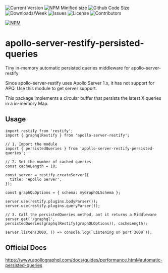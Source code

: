 ![Current Version](https://img.shields.io/npm/v/apollo-server-restify-persisted-queries.svg)
![NPM Minified size](https://img.shields.io/bundlephobia/min/apollo-server-restify-persisted-queries.svg)
![Github Code Size](https://img.shields.io/github/languages/code-size/wjsc/apollo-server-restify-persisted-queries.svg)
![Downloads/Week](https://img.shields.io/npm/dw/apollo-server-restify-persisted-queries.svg)
![Issues](https://img.shields.io/github/issues/wjsc/apollo-server-restify-persisted-queries.svg)
![License](https://img.shields.io/github/license/wjsc/apollo-server-restify-persisted-queries.svg)
![Contributors](https://img.shields.io/github/contributors/wjsc/apollo-server-restify-persisted-queries.svg)

[![NPM](https://nodei.co/npm/apollo-server-restify-persisted-queries.png)](https://nodei.co/npm/apollo-server-restify-persisted-queries)

# apollo-server-restify-persisted-queries
Tiny in-memory automatic persisted queries middleware for apollo-server-restify

Since apollo-server-restify uses Apollo Server 1.x, it has not support for APQ. 
Use this module to get server support.

This package implements a circular buffer that persists the latest X queries in a in-memory Map.

## Usage
```
import restify from 'restify';
import { graphqlRestify } from 'apollo-server-restify';

// 1. Import the module
import { persistedQueries } from 'apollo-server-restify-persisted-queries';

// 2. Set the number of cached queries
const cacheLength = 10;

const server = restify.createServer({
  title: 'Apollo Server',
});
 
const graphQLOptions = { schema: myGraphQLSchema };
 
server.use(restify.plugins.bodyParser());
server.use(restify.plugins.queryParser());

// 3. Call the persistedQueries method, ant it returns a Middleware
server.get('/graphql', persistedQueries(graphqlRestify(graphQLOptions)), cacheLength);
 
server.listen(3000, () => console.log(`Listening on port 3000`));
```

## Official Docs
https://www.apollographql.com/docs/guides/performance.html#automatic-persisted-queries
